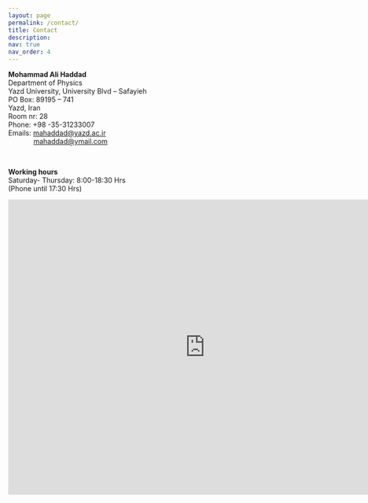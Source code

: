```yaml
---
layout: page
permalink: /contact/
title: Contact
description: 
nav: true
nav_order: 4
---
```


<p><strong>Mohammad Ali Haddad</strong><br />
Department of&nbsp;Physics<br />
Yazd University,&nbsp;University Blvd &ndash; Safayieh<br />
PO Box: 89195 &ndash; 741<br />
Yazd, Iran<br />
Room nr: 28<br />
Phone: +98 -35-31233007&nbsp;<br />
Emails:&nbsp;<a href="mailto:mahaddad@yazd.ac.ir">mahaddad@yazd.ac.ir</a><br />
&nbsp; &nbsp; &nbsp; &nbsp; &nbsp; &nbsp; &nbsp;<a href="mailto:mahaddad@ymail.com">mahaddad@ymail.com</a>&nbsp;</p>

<p>&nbsp;</p>

<p><strong>Working hours</strong><br />
Saturday- Thursday: 8:00-18:30 Hrs&nbsp;<br />
(Phone until 17:30 Hrs)</p>

<iframe src="https://www.google.com/maps/embed?pb=!1m14!1m8!1m3!1d27115.864010643003!2d54.341773487172695!3d31.8390694798748!3m2!1i1024!2i768!4f13.1!3m3!1m2!1s0x0%3A0x1e612141a11ede86!2sYazd%20University!5e0!3m2!1sen!2sus!4v1670183369425!5m2!1sen!2sus" width="800" height="600" style="border:0;" allowfullscreen="" loading="lazy" referrerpolicy="no-referrer-when-downgrade"></iframe>
